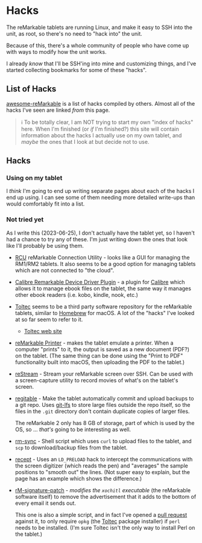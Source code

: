 # Hacks

The reMarkable tablets are running Linux, and make it easy to SSH into the unit, as root, so there's no need to "hack into" the unit.

Because of this, there's a whole community of people who have come up with ways to modify how the unit works.

I already *know* that I'll be SSH'ing into mine and customizing things, and I've started collecting bookmarks for some of these "hacks".

## List of Hacks

[awesome-reMarkable](https://github.com/reHackable/awesome-reMarkable) is a list of hacks compiled by others. Almost all of the hacks I've seen are linked *from* this page.

> &#x2139;&#xFE0F; To be totally clear, I am NOT trying to start my own "index of hacks" here. When I'm finished (or *if* I'm finished?) this site will contain information about the hacks I actually use on my own tablet, and *maybe* the ones that I look at but decide not to use.

## Hacks

### Using on my tablet

I *think* I'm going to end up writing separate pages about each of the hacks I end up using. I can see some of them needing more detailed write-ups than would comfortably fit into a list.

### Not tried yet

As I write this (2023-06-25), I don't actually have the tablet yet, so I haven't had a chance to try any of these. I'm just writing down the ones that look like I'll probably be using them.

* [RCU](http://www.davisr.me/projects/rcu/) reMarkable Connection Utility - looks like a GUI for managing the RM1/RM2 tablets. It also seems to be a good option for managing tablets which are not connected to "the cloud".

* [Calibre Remarkable Device Driver Plugin](https://github.com/naclander/Calibre-Remarkable-Device-Driver-Plugin) - a plugin for [Calibre](https://calibre-ebook.com/) which allows it to manage ebook files on the tablet, the same way it manages other ebook readers (i.e. kobo, kindle, nook, etc.)

* [Toltec](https://github.com/toltec-dev/toltec) seems to be a third party software repository for the reMarkable tablets, similar to [Homebrew](https://brew.sh/) for macOS. A lot of the "hacks" I've looked at so far seem to refer to it.

    * [Toltec web site](https://toltec-dev.org/)

* [reMarkable Printer](https://github.com/Evidlo/remarkable_printer) - makes the tablet emulate a printer. When a computer "prints" to it, the output is saved as a new document (PDF?) on the tablet. (The same thing can be done using the "Print to PDF" functionality built into macOS, then uploading the PDF to the tablet.)

* [reStream](https://github.com/rien/reStream) - Stream your reMarkable screen over SSH. Can be used with a screen-capture utility to record movies of what's on the tablet's screen.

* [regitable](https://github.com/after-eight/regitable) - Make the tablet automatically commit and upload backups to a git repo. Uses [git-lfs](https://github.com/git-lfs/git-lfs) to store large files outside the repo itself, so the files in the `.git` directory don't contain duplicate copies of larger files.

    The reMarkable 2 only has 8 GB of storage, part of which is used by the OS, so ... *that's* going to be interesting as well.

* [rm-sync](https://github.com/simonschllng/rm-sync) - Shell script which uses `curl` to upload files to the tablet, and `scp` to download/backup files from the tablet.

* [recept](https://github.com/funkey/recept/) - Uses an `LD_PRELOAD` hack to intercept the communications with the screen digitizer (which reads the pen) and "averages" the sample positions to "smooth out" the lines. (Not super easy to explain, but the page has an example which shows the difference.)

* [rM-signature-patch](https://github.com/Barabazs/rM-signature-patch) - *modifies the `xochitl` executable* (the reMarkable software itself) to remove the advertisement that it adds to the bottom of every email it sends out.

    This one is also a simple script, and in fact I've opened a [pull request](https://github.com/Barabazs/rM-signature-patch/pull/2) against it, to only require `opkg` (the [Toltec](https://github.com/toltec-dev/toltec) package installer) if `perl` needs to be installed. (I'm sure Toltec isn't the only way to install Perl on the tablet.)
